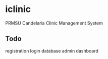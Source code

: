 # iclinic
PRMSU Candelaria Clinic Management System

## Todo
registration
login
database
admin dashboard